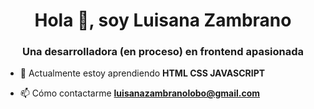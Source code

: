 <h1 align="center">Hola 👋, soy Luisana Zambrano</h1>
<h3 align="center">Una desarrolladora (en proceso) en frontend apasionada</h3>

- 🌱 Actualmente estoy aprendiendo **HTML CSS JAVASCRIPT**

- 📫 Cómo contactarme **luisanazambranolobo@gmail.com**
